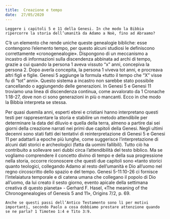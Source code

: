 ```yaml
---
title:  Creazione e tempo
date:  27/05/2020
---
```


`Leggere i capitoli 5 e 11 della Genesi. In che modo la Bibbia ripercorre la storia dell’umanità da Adamo a Noè, fino ad Abraamo?`

C’è un elemento che rende uniche queste genealogie bibliche: esse contengono l’elemento tempo, per questo alcuni studiosi le definiscono correttamente «cronogenealogie». Dispongono di un meccanismo a incastro di informazioni sulla discendenza abbinata ad archi di tempo, grazie a cui quando la persona 1 aveva vissuto “x” anni, concepiva la persona 2. Dopo averla concepita, la persona 1 viveva tot anni, e procreava altri figli e figlie. Genesi 5 aggiunge la formula «tutto il tempo che “X” visse fu di “tot” anni». Questo sistema a incastro non sarebbe stato possibile cancellando o aggiungendo delle generazioni. In Genesi 5 e Genesi 11 troviamo una linea di discendenza continua, come avvalorato da 1 Cronache 1:18-27, dove non ci sono generazioni in più o mancanti. Ecco in che modo la Bibbia interpreta se stessa.

Per quasi duemila anni, esperti ebrei e cristiani hanno interpretano questi testi per rappresentare la storia e stabilire un metodo attendibile per determinare la data del diluvio e quella della terra, almeno a partire dai sei giorni della creazione narrati nei primi due capitoli della Genesi. Negli ultimi decenni sono stati fatti dei tentativi di reinterpretazione di Genesi 5 e Genesi 11 per adattarli a epoche più lunghe, come suggerisce l’interpretazione di alcuni dati storici e archeologici (fatta da uomini fallibili). Tutto ciò ha contribuito a sollevare seri dubbi circa l’attendibilità del testo biblico. Ma se vogliamo comprendere il concetto divino di tempo e della sua progressione nella storia, occorre riconoscere che questi due capitoli sono «tanto storici quanto teologici, collegando Adamo al resto dell’umanità e Dio all’uomo nel regno circoscritto dello spazio e del tempo. Genesi 5-11:10-26 ci fornisce l’intelaiatura temporale e di catena umana che collegano il popolo di Dio all’uomo, da lui creato il sesto giorno, evento apicale della settimana creativa di questo pianeta» - Gerhard F. Hasel, «The meaning of the Chronogenealogies of Genesis 5 and 11», Origins 7/2, p. 69.

`Anche se questi passi dell’Antico Testamento sono lì per motivi importanti, secondo Paolo a cosa dobbiamo prestare attenzione quando se ne parla? 1 Timoteo 1:4 e Tito 3:9.`
